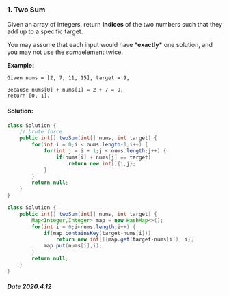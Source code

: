 ### 1. Two Sum

Given an array of integers, return **indices** of the two numbers such that they add up to a specific target.

You may assume that each input would have ***exactly\*** one solution, and you may not use the *same*element twice.

**Example:**

```
Given nums = [2, 7, 11, 15], target = 9,

Because nums[0] + nums[1] = 2 + 7 = 9,
return [0, 1].
```

#### Solution:

```java
class Solution {
    // brute force
    public int[] twoSum(int[] nums, int target) {
        for(int i = 0;i < nums.length-1;i++) {
            for(int j = i + 1;j < nums.length;j++) {
                if(nums[i] + nums[j] == target)
                    return new int[]{i,j};
            }
        }
        return null;
    }
}
```

```java
class Solution {
    public int[] twoSum(int[] nums, int target) {
        Map<Integer,Integer> map = new HashMap<>();
        for(int i = 0;i<nums.length;i++) {
            if(map.containsKey(target-nums[i]))
                return new int[]{map.get(target-nums[i]), i};
            map.put(nums[i],i);
        }
        return null;
    }
}
```

##### Date 2020.4.12